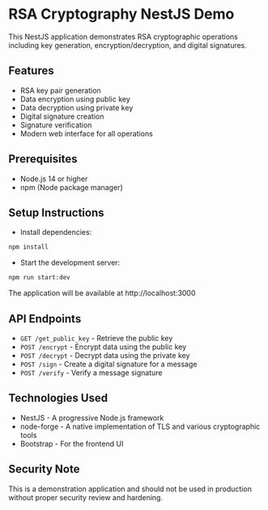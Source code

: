 # RSA Cryptography NestJS Demo

This NestJS application demonstrates RSA cryptographic operations including key generation, encryption/decryption, and digital signatures.

## Features

- RSA key pair generation
- Data encryption using public key
- Data decryption using private key
- Digital signature creation
- Signature verification
- Modern web interface for all operations

## Prerequisites

- Node.js 14 or higher
- npm (Node package manager)

## Setup Instructions

- Install dependencies:

```bash
npm install
```

- Start the development server:

```bash
npm run start:dev
```

The application will be available at http://localhost:3000

## API Endpoints

- `GET /get_public_key` - Retrieve the public key
- `POST /encrypt` - Encrypt data using the public key
- `POST /decrypt` - Decrypt data using the private key
- `POST /sign` - Create a digital signature for a message
- `POST /verify` - Verify a message signature

## Technologies Used

- NestJS - A progressive Node.js framework
- node-forge - A native implementation of TLS and various cryptographic tools
- Bootstrap - For the frontend UI

## Security Note

This is a demonstration application and should not be used in production without proper security review and hardening.
